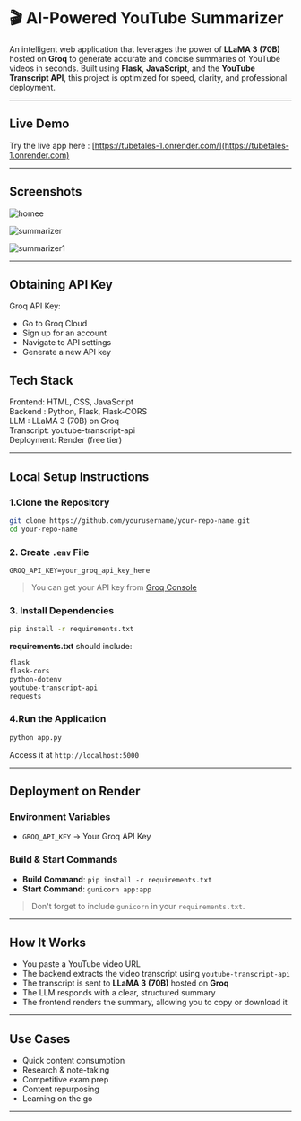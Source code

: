 # 🎬 AI-Powered YouTube Summarizer


An intelligent web application that leverages the power of **LLaMA 3 (70B)** hosted on **Groq** to generate accurate and concise summaries of YouTube videos in seconds. Built using **Flask**, **JavaScript**, and the **YouTube Transcript API**, this project is optimized for speed, clarity, and professional deployment.

---

##  Live Demo

Try the live app here : [https://tubetales-1.onrender.com/](https://tubetales-1.onrender.com)

---

##  Screenshots

![homee](https://github.com/user-attachments/assets/a6aa1153-7b77-437c-bfa5-ad9fea521062)

![summarizer](https://github.com/user-attachments/assets/3d21bc78-35e4-4130-85ed-0b7ce9e28b06)

![summarizer1](https://github.com/user-attachments/assets/9200fe45-b518-4b16-87be-391f19e77fe0)

---
## Obtaining API Key

Groq API Key:
* Go to Groq Cloud
* Sign up for an account
* Navigate to API settings
* Generate a new API key

##  Tech Stack
   
 Frontend:   HTML, CSS, JavaScript     
 Backend :    Python, Flask, Flask-CORS    
 LLM     :   LLaMA 3 (70B) on Groq     
 Transcript:  youtube-transcript-api    
 Deployment: Render (free tier)        

---

## Local Setup Instructions

### 1.Clone the Repository

```bash
git clone https://github.com/yourusername/your-repo-name.git
cd your-repo-name
```

### 2. Create `.env` File

```env
GROQ_API_KEY=your_groq_api_key_here
```

> You can get your API key from [Groq Console](https://console.groq.com)

### 3. Install Dependencies

```bash
pip install -r requirements.txt
```

**requirements.txt** should include:

```txt
flask
flask-cors
python-dotenv
youtube-transcript-api
requests
```

### 4.Run the Application

```bash
python app.py
```

Access it at `http://localhost:5000`

---

##  Deployment on Render

###  Environment Variables

* `GROQ_API_KEY` → Your Groq API Key

### Build & Start Commands

* **Build Command**: `pip install -r requirements.txt`
* **Start Command**: `gunicorn app:app`

> Don't forget to include `gunicorn` in your `requirements.txt`.

---


##  How It Works

* You paste a YouTube video URL
* The backend extracts the video transcript using `youtube-transcript-api`
* The transcript is sent to **LLaMA 3 (70B)** hosted on **Groq**
* The LLM responds with a clear, structured summary
* The frontend renders the summary, allowing you to copy or download it

---

##  Use Cases

*  Quick content consumption
*  Research & note-taking
*  Competitive exam prep
*  Content repurposing
*  Learning on the go

---




